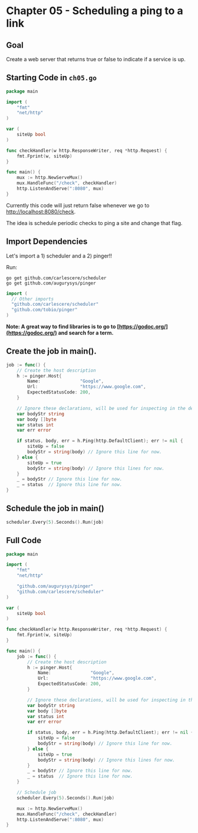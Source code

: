 # Chapter 05 - Scheduling a ping to a link

## Goal

Create a web server that returns true or false to indicate if a service is up.

## Starting Code in `ch05.go`

```go
package main

import (
	"fmt"
	"net/http"
)

var (
	siteUp bool
)

func checkHandler(w http.ResponseWriter, req *http.Request) {
	fmt.Fprint(w, siteUp)
}

func main() {
	mux := http.NewServeMux()
	mux.HandleFunc("/check", checkHandler)
	http.ListenAndServe(":8080", mux)
}
```

Currently this code will just return false whenever we go to [http://localhost:8080/check](http://localhost:8080/check).

The idea is schedule periodic checks to ping a site and change that flag.

## Import Dependencies

Let's import a 1) scheduler and a 2) pinger!!

Run:
```
go get github.com/carlescere/scheduler
go get github.com/augurysys/pinger
```

```go
import (
  // Other imports
  "github.com/carlescere/scheduler"
  "github.com/tobio/pinger"
)

```

**Note: A great way to find libraries is to go to [https://godoc.org/](https://godoc.org/) and search for a term.**


## Create the job in main().
```go
job := func() {
	// Create the host description
	h := pinger.Host{
		Name:               "Google",
		Url:                "https://www.google.com",
		ExpectedStatusCode: 200,
	}

	// Ignore these declarations, will be used for inspecting in the debug chapter
	var bodyStr string
	var body []byte
	var status int
	var err error

	if status, body, err = h.Ping(http.DefaultClient); err != nil {
		siteUp = false
		bodyStr = string(body) // Ignore this line for now.
	} else {
		siteUp = true
		bodyStr = string(body) // Ignore this lines for now.
	}
	_ = bodyStr // Ignore this line for now.
	_ = status  // Ignore this line for now.
}

```

## Schedule the job in main()
```go
scheduler.Every(5).Seconds().Run(job)
```

## Full Code

```go
package main

import (
	"fmt"
	"net/http"

	"github.com/augurysys/pinger"
	"github.com/carlescere/scheduler"
)

var (
	siteUp bool
)

func checkHandler(w http.ResponseWriter, req *http.Request) {
	fmt.Fprint(w, siteUp)
}

func main() {
	job := func() {
		// Create the host description
		h := pinger.Host{
			Name:               "Google",
			Url:                "https://www.google.com",
			ExpectedStatusCode: 200,
		}

		// Ignore these declarations, will be used for inspecting in the debug chapter
		var bodyStr string
		var body []byte
		var status int
		var err error

		if status, body, err = h.Ping(http.DefaultClient); err != nil {
			siteUp = false
			bodyStr = string(body) // Ignore this line for now.
		} else {
			siteUp = true
			bodyStr = string(body) // Ignore this lines for now.
		}
		_ = bodyStr // Ignore this line for now.
		_ = status  // Ignore this line for now.
	}

	// Schedule job
	scheduler.Every(5).Seconds().Run(job)

	mux := http.NewServeMux()
	mux.HandleFunc("/check", checkHandler)
	http.ListenAndServe(":8080", mux)
}

```
